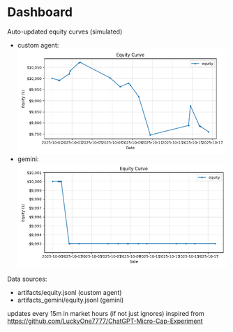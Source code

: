 # Dashboard

Auto-updated equity curves (simulated)

- custom agent: ![Equity Curve](artifacts/equity.png?v=ebd48de)
- gemini: ![Equity Curve (Gemini)](artifacts_gemini/equity.png?v=ebd48de)

Data sources:
- artifacts/equity.jsonl (custom agent)
- artifacts_gemini/equity.jsonl (gemini)

updates every 15m in market hours (if not just ignores)
inspired from https://github.com/LuckyOne7777/ChatGPT-Micro-Cap-Experiment